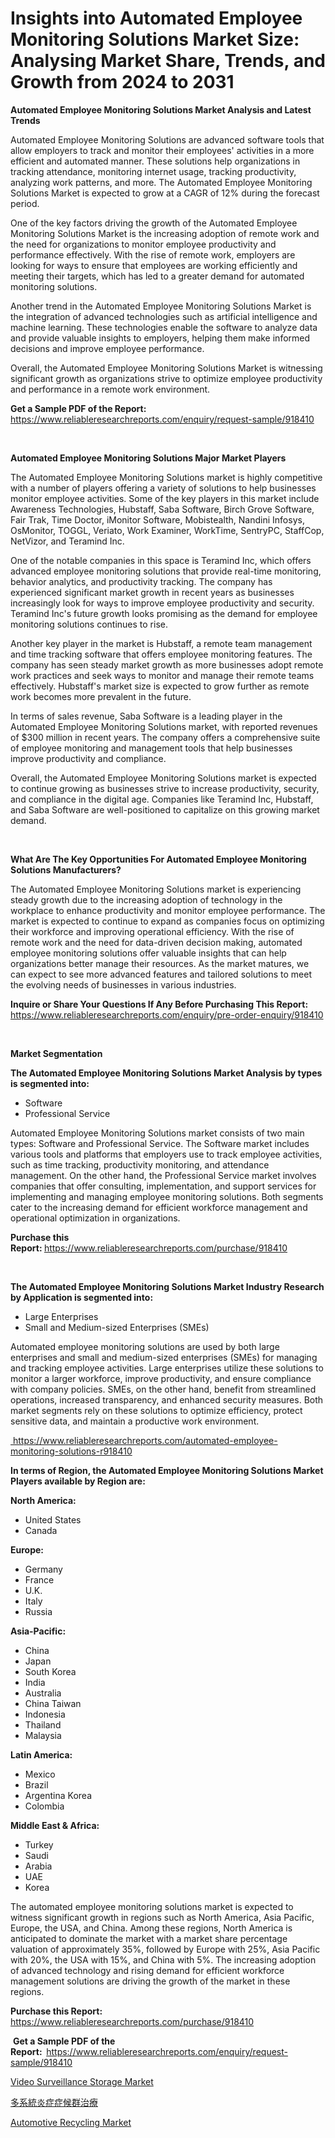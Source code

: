 <p><h1>Insights into Automated Employee Monitoring Solutions Market Size: Analysing Market Share, Trends, and Growth from 2024 to 2031</h1></p><p><strong>Automated Employee Monitoring Solutions Market Analysis and Latest Trends</strong></p>
<p><p>Automated Employee Monitoring Solutions are advanced software tools that allow employers to track and monitor their employees' activities in a more efficient and automated manner. These solutions help organizations in tracking attendance, monitoring internet usage, tracking productivity, analyzing work patterns, and more. The Automated Employee Monitoring Solutions Market is expected to grow at a CAGR of 12% during the forecast period.</p><p>One of the key factors driving the growth of the Automated Employee Monitoring Solutions Market is the increasing adoption of remote work and the need for organizations to monitor employee productivity and performance effectively. With the rise of remote work, employers are looking for ways to ensure that employees are working efficiently and meeting their targets, which has led to a greater demand for automated monitoring solutions.</p><p>Another trend in the Automated Employee Monitoring Solutions Market is the integration of advanced technologies such as artificial intelligence and machine learning. These technologies enable the software to analyze data and provide valuable insights to employers, helping them make informed decisions and improve employee performance.</p><p>Overall, the Automated Employee Monitoring Solutions Market is witnessing significant growth as organizations strive to optimize employee productivity and performance in a remote work environment.</p></p>
<p><strong>Get a Sample PDF of the Report:&nbsp;</strong> <a href="https://www.reliableresearchreports.com/enquiry/request-sample/918410">https://www.reliableresearchreports.com/enquiry/request-sample/918410</a></p>
<p>&nbsp;</p>
<p><strong>Automated Employee Monitoring Solutions Major Market Players</strong></p>
<p><p>The Automated Employee Monitoring Solutions market is highly competitive with a number of players offering a variety of solutions to help businesses monitor employee activities. Some of the key players in this market include Awareness Technologies, Hubstaff, Saba Software, Birch Grove Software, Fair Trak, Time Doctor, iMonitor Software, Mobistealth, Nandini Infosys, OsMonitor, TOGGL, Veriato, Work Examiner, WorkTime, SentryPC, StaffCop, NetVizor, and Teramind Inc.</p><p>One of the notable companies in this space is Teramind Inc, which offers advanced employee monitoring solutions that provide real-time monitoring, behavior analytics, and productivity tracking. The company has experienced significant market growth in recent years as businesses increasingly look for ways to improve employee productivity and security. Teramind Inc's future growth looks promising as the demand for employee monitoring solutions continues to rise.</p><p>Another key player in the market is Hubstaff, a remote team management and time tracking software that offers employee monitoring features. The company has seen steady market growth as more businesses adopt remote work practices and seek ways to monitor and manage their remote teams effectively. Hubstaff's market size is expected to grow further as remote work becomes more prevalent in the future.</p><p>In terms of sales revenue, Saba Software is a leading player in the Automated Employee Monitoring Solutions market, with reported revenues of $300 million in recent years. The company offers a comprehensive suite of employee monitoring and management tools that help businesses improve productivity and compliance.</p><p>Overall, the Automated Employee Monitoring Solutions market is expected to continue growing as businesses strive to increase productivity, security, and compliance in the digital age. Companies like Teramind Inc, Hubstaff, and Saba Software are well-positioned to capitalize on this growing market demand.</p></p>
<p>&nbsp;</p>
<p><strong>What Are The Key Opportunities For Automated Employee Monitoring Solutions Manufacturers?</strong></p>
<p><p>The Automated Employee Monitoring Solutions market is experiencing steady growth due to the increasing adoption of technology in the workplace to enhance productivity and monitor employee performance. The market is expected to continue to expand as companies focus on optimizing their workforce and improving operational efficiency. With the rise of remote work and the need for data-driven decision making, automated employee monitoring solutions offer valuable insights that can help organizations better manage their resources. As the market matures, we can expect to see more advanced features and tailored solutions to meet the evolving needs of businesses in various industries.</p></p>
<p><strong>Inquire or Share Your Questions If Any Before Purchasing This Report:</strong> <a href="https://www.reliableresearchreports.com/enquiry/pre-order-enquiry/918410">https://www.reliableresearchreports.com/enquiry/pre-order-enquiry/918410</a></p>
<p>&nbsp;</p>
<p><strong>Market Segmentation</strong></p>
<p><strong>The Automated Employee Monitoring Solutions Market Analysis by types is segmented into:</strong></p>
<p><ul><li>Software</li><li>Professional Service</li></ul></p>
<p><p>Automated Employee Monitoring Solutions market consists of two main types: Software and Professional Service. The Software market includes various tools and platforms that employers use to track employee activities, such as time tracking, productivity monitoring, and attendance management. On the other hand, the Professional Service market involves companies that offer consulting, implementation, and support services for implementing and managing employee monitoring solutions. Both segments cater to the increasing demand for efficient workforce management and operational optimization in organizations.</p></p>
<p><strong>Purchase this Report:&nbsp;</strong><a href="https://www.reliableresearchreports.com/purchase/918410">https://www.reliableresearchreports.com/purchase/918410</a></p>
<p>&nbsp;</p>
<p><strong>The Automated Employee Monitoring Solutions Market Industry Research by Application is segmented into:</strong></p>
<p><ul><li>Large Enterprises</li><li>Small and Medium-sized Enterprises (SMEs)</li></ul></p>
<p><p>Automated employee monitoring solutions are used by both large enterprises and small and medium-sized enterprises (SMEs) for managing and tracking employee activities. Large enterprises utilize these solutions to monitor a larger workforce, improve productivity, and ensure compliance with company policies. SMEs, on the other hand, benefit from streamlined operations, increased transparency, and enhanced security measures. Both market segments rely on these solutions to optimize efficiency, protect sensitive data, and maintain a productive work environment.</p></p>
<p><a href="https://www.reliableresearchreports.com/automated-employee-monitoring-solutions-r918410">&nbsp;https://www.reliableresearchreports.com/automated-employee-monitoring-solutions-r918410</a></p>
<p><strong>In terms of Region, the Automated Employee Monitoring Solutions Market Players available by Region are:</strong></p>
<p>
    <p> <strong> North America: </strong>
        <ul>
            <li>United States</li>
            <li>Canada</li>
        </ul>
        </p> 
    <p> <strong> Europe: </strong>
        <ul>
            <li>Germany</li>
            <li>France</li>
            <li>U.K.</li>
            <li>Italy</li>
            <li>Russia</li>
        </ul>
        </p> 
    <p> <strong> Asia-Pacific: </strong>
        <ul>
            <li>China</li>
            <li>Japan</li>
            <li>South Korea</li>
            <li>India</li>
            <li>Australia</li>
            <li>China Taiwan</li>
            <li>Indonesia</li>
            <li>Thailand</li>
            <li>Malaysia</li>
        </ul>
        </p> 
    <p> <strong> Latin America: </strong>
        <ul>
            <li>Mexico</li>
            <li>Brazil</li>
            <li>Argentina Korea</li>
            <li>Colombia</li>
        </ul>
        </p> 
    <p> <strong> Middle East & Africa: </strong>
        <ul>
            <li>Turkey</li>
            <li>Saudi</li>
            <li>Arabia</li>
            <li>UAE</li>
            <li>Korea</li>
        </ul>
    </p>
    </p>
<p><p>The automated employee monitoring solutions market is expected to witness significant growth in regions such as North America, Asia Pacific, Europe, the USA, and China. Among these regions, North America is anticipated to dominate the market with a market share percentage valuation of approximately 35%, followed by Europe with 25%, Asia Pacific with 20%, the USA with 15%, and China with 5%. The increasing adoption of advanced technology and rising demand for efficient workforce management solutions are driving the growth of the market in these regions.</p></p>
<p><strong>Purchase this Report: </strong><a href="https://www.reliableresearchreports.com/purchase/918410">https://www.reliableresearchreports.com/purchase/918410</a></p>
<p>&nbsp;<strong>Get a Sample PDF of the Report:&nbsp;&nbsp;</strong><a href="https://www.reliableresearchreports.com/enquiry/request-sample/918410">https://www.reliableresearchreports.com/enquiry/request-sample/918410</a></p>
<p><strong></strong></p>
<p><p><a href="https://www.linkedin.com/pulse/video-surveillance-storage-market-trends-analysis-forecasted-j1fsf">Video Surveillance Storage Market</a></p><p><a href="https://github.com/mohamedbakry57/Market-Research-Report-List-3/blob/main/779019556141.md">多系統炎症症候群治療</a></p><p><a href="https://www.linkedin.com/pulse/automotive-recycling-market-analysis-its-cagr-segmentation-bazif">Automotive Recycling Market</a></p></p>